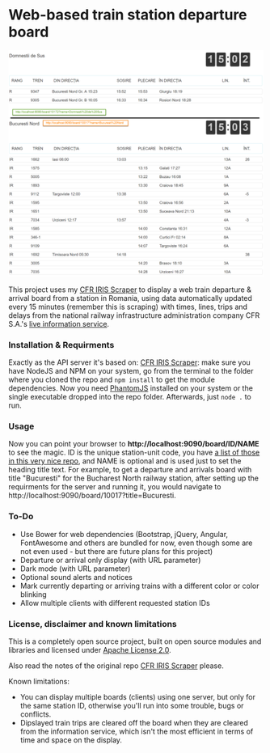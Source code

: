 # Web-based train station departure board

![Screenshot](screen.png)

This project uses my [CFR IRIS Scraper](https://github.com/BodoMinea/cfr-iris-scraper) to display a web train departure & arrival board from a station in Romania, using data automatically updated every 15 minutes (remember this is scraping) with times, lines, trips and delays from the national railway infrastructure administration company CFR S.A.'s [live information service](http://appiris.infofer.ro/SosPlcRO.aspx).

### Installation & Requirments
Exactly as the API server it's based on: [CFR IRIS Scraper](https://github.com/BodoMinea/cfr-iris-scraper): make sure you have NodeJS and NPM on your system, go from the terminal to the folder where you cloned the repo and `npm install` to get the module dependencies. Now you need [PhantomJS](http://phantomjs.org/download.html) installed on your system or the single executable dropped into the repo folder. Afterwards, just `node .` to run.

### Usage
Now you can point your browser to **http://localhost:9090/board/ID/NAME** to see the magic. ID is the unique station-unit code, you have [a list of those in this very nice repo](https://github.com/vasile/data.gov.ro-gtfs-exporter/blob/master/cfr.webgis.ro/stops.geojson), and NAME is optional and is used just to set the heading title text. For example, to get a departure and arrivals board with title "Bucuresti" for the Bucharest North railway station, after setting up the requirments for the server and running it, you would navigate to http://localhost:9090/board/10017?title=Bucuresti.
### To-Do
- Use Bower for web dependencies (Bootstrap, jQuery, Angular, FontAwesome and others are bundled for now, even though some are not even used - but there are future plans for this project)
- Departure or arrival only display (with URL parameter)
- Dark mode (with URL parameter)
- Optional sound alerts and notices
- Mark currently departing or arriving trains with a different color or color blinking
- Allow multiple clients with different requested station IDs
### License, disclaimer and known limitations
This is a completely open source project, built on open source modules and libraries and licensed under [Apache License 2.0](https://www.apache.org/licenses/LICENSE-2.0.html).

Also read the notes of the original repo [CFR IRIS Scraper](https://github.com/BodoMinea/cfr-iris-scraper) please.

Known limitations:
- You can display multiple boards (clients) using one server, but only for the same station ID, otherwise you'll run into some trouble, bugs or conflicts.
- Dipslayed train trips are cleared off the board when they are cleared from the information service, which isn't the most efficient in terms of time and space on the display.